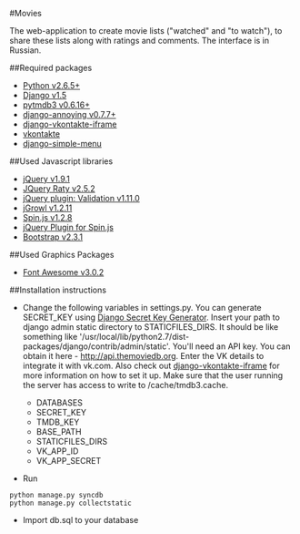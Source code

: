 #Movies

The web-application to create movie lists ("watched" and "to watch"), to share these lists along with ratings and comments. The interface is in Russian.

##Required packages

* [Python v2.6.5+](http://www.python.org)
* [Django v1.5](http://djangoproject.com)
* [pytmdb3 v0.6.16+](https://github.com/wagnerrp/pytmdb3)
* [django-annoying v0.7.7+](https://github.com/skorokithakis/django-annoying)
* [django-vkontakte-iframe](https://bitbucket.org/kmike/django-vkontakte-iframe/)
* [vkontakte](https://bitbucket.org/kmike/vkontakte/src)
* [django-simple-menu](https://github.com/fatbox/django-simple-menu)

##Used Javascript libraries
* [jQuery v1.9.1](http://jquery.com/)
* [JQuery Raty v2.5.2](http://wbotelhos.com/raty/)
* [jQuery plugin: Validation v1.11.0](http://bassistance.de/jquery-plugins/jquery-plugin-validation/)
* [jGrowl v1.2.11](https://github.com/stanlemon/jGrowl)
* [Spin.js v1.2.8](http://fgnass.github.com/spin.js/)
* [jQuery Plugin for Spin.js](https://gist.github.com/its-florida/1290439/)
* [Bootstrap v2.3.1](http://twitter.github.com/bootstrap/)

##Used Graphics Packages
* [Font Awesome v3.0.2](http://fortawesome.github.com/Font-Awesome/)

##Installation instructions

* Change the following variables in settings.py. You can generate SECRET_KEY using [Django Secret Key Generator](http://www.miniwebtool.com/django-secret-key-generator/). Insert your path to django admin static directory to STATICFILES_DIRS. It should be like something like '/usr/local/lib/python2.7/dist-packages/django/contrib/admin/static'. You'll need an API key. You can obtain it here - http://api.themoviedb.org. Enter the VK details to integrate it with vk.com. Also check out [django-vkontakte-iframe](https://bitbucket.org/kmike/django-vkontakte-iframe/) for more information on how to set it up. Make sure that the user running the server has access to write to /cache/tmdb3.cache.
    * DATABASES
    * SECRET_KEY
    * TMDB_KEY
    * BASE_PATH
    * STATICFILES_DIRS
    * VK_APP_ID
    * VK_APP_SECRET

* Run
```
python manage.py syncdb
python manage.py collectstatic
```

* Import db.sql to your database